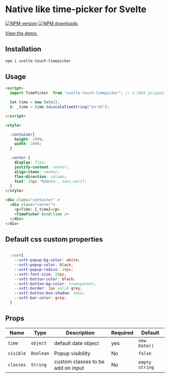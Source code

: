 # Native like time-picker for Svelte
 
[![NPM version](https://img.shields.io/npm/v/svelte-touch-timepicker.svg?style=flat)](https://www.npmjs.com/package/svelte-touch-timepicker) [![NPM downloads](https://img.shields.io/npm/dm/svelte-touch-timepicker.svg?style=flat)](https://www.npmjs.com/package/svelte-touch-timepicker)


[View the demo.](https://sharifclick.github.io/svelte-touch-timepicker/)

## Installation

```bash
npm i svelte-touch-timepicker
```

## Usage

```html
<script>
  import TimePicker  from "svelte-touch-timepicker"; // 4.38kb gzipped

  let time = new Date();
  $: _time = time.toLocaleTimeString("en-US");

</script>

<style>

  .container{
    height: 100%;
    width: 100%;
  }

  .center {
    display: flex;
    justify-content: center;
    align-items: center;
    flex-direction: column;
    font: 20px 'Roboto', sans-serif;
  }
</style>

<div class="container" >
  <div class="center">
    <p>Time: {_time}</p>
    <TimePicker bind:time />
  </div>
</div>

```


## Default css custom properties

```css

  :root{
    --svtt-popup-bg-color: white;
    --svtt-popup-color: black;
    --svtt-popup-radius: 10px;
    --svtt-font-size: 20px;
    --svtt-button-color: black;
    --svtt-button-bg-color: transparent;
    --svtt-border: 1px solid grey;
    --svtt-button-box-shadow: none;
    --svtt-bar-color: grey;
  }
```

## Props

| Name | Type | Description | Required | Default |
| --- | --- | --- | --- | --- |
| `time` | `object` | default date object | yes | `new Date()` |
| `visible` | `Boolean` | Popup visibility | No | `false` |
| `classes` | `String` | custom classes to be add on input | No | `empty string` |
